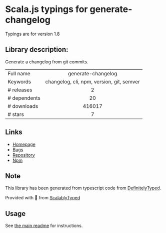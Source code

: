 
# Scala.js typings for generate-changelog

Typings are for version 1.8

## Library description:
Generate a changelog from git commits.

|                    |                 |
| ------------------ | :-------------: |
| Full name          | generate-changelog |
| Keywords           | changelog, cli, npm, version, git, semver |
| # releases         | 2 |
| # dependents       | 20 |
| # downloads        | 416017 |
| # stars            | 7 |

## Links
- [Homepage](https://github.com/lob/generate-changelog#readme)
- [Bugs](https://github.com/lob/generate-changelog/issues)
- [Repository](https://github.com/lob/generate-changelog)
- [Npm](https://www.npmjs.com/package/generate-changelog)
    


## Note
This library has been generated from typescript code from [DefinitelyTyped](https://definitelytyped.org).

Provided with :purple_heart: from [ScalablyTyped](https://github.com/oyvindberg/ScalablyTyped)

## Usage
See [the main readme](../../readme.md) for instructions.


